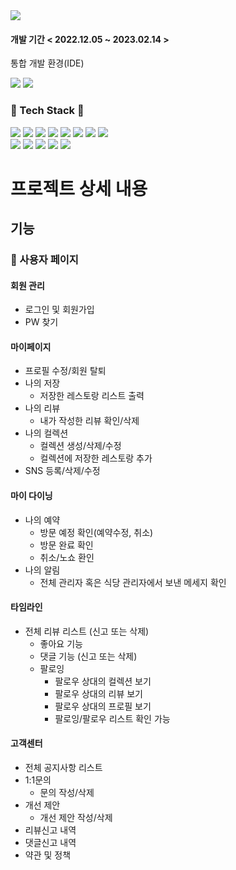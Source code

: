 <img src="https://capsule-render.vercel.app/api?type=waving&color=auto&height=200&section=header&text=catchTable&fontSize=90" />

<h4> 개발 기간 < 2022.12.05 ~ 2023.02.14 > </h4>
	
통합 개발 환경(IDE)
<div align="LEFT">
	<img src="https://img.shields.io/badge/IntelliJIDEA-000000?style=flat&logo=INTELLIJIDEA&logoColor=white" />
	<img src="https://img.shields.io/badge/Visual Studio Code-007ACC?style=flat&logo=Visual Studio Code&logoColor=white" />
</div>

<div align="LEFT">
	<h3> 🌈 Tech Stack 🌈 </h3>
	<img src="https://img.shields.io/badge/Java-007396?style=flat&logo=Java&logoColor=white" />
	<img src="https://img.shields.io/badge/HTML5-E34F26?style=flat&logo=HTML5&logoColor=white" />
	<img src="https://img.shields.io/badge/CSS3-1572B6?style=flat&logo=CSS3&logoColor=white" />
	<img src="https://img.shields.io/badge/JavaScript-lightgrey?style=flat&logo=JavaScript&logoColor=#F7DF1E" />
	<img src="https://img.shields.io/badge/jQuery-blueviolet?style=flat&logo=jQuery&logoColor=#0769AD" />
	<img src="https://img.shields.io/badge/Thymeleaf-green?style=flat&logo=Thymeleaf&logoColor=#005F0F" />
	<img src="https://img.shields.io/badge/Vue.js-yellowgreen?style=flat&logo=Vue.js&logoColor=#4FC08D" />
	<img src="https://img.shields.io/badge/ajax-007396?style=flat&logo=ajax&logoColor=white" />
	<br>
	<img src="https://img.shields.io/badge/Spring Boot-yellow?style=flat&logo=Spring Boot&logoColor=#6DB33F" />
	<img src="https://img.shields.io/badge/MySQL-9cf?style=flat&logo=MySQL&logoColor=#4479A1" />
	<img src="https://img.shields.io/badge/Spring Security -6DB33F?style=flat&logo=Spring Security&logoColor=white" />
  	<img src="https://img.shields.io/badge/JPA_Hibernate -59666C?style=flat&logo=Hibernate&logoColor=white" />
	<img src="https://img.shields.io/badge/KakaoAPI -FFCD00?style=flat&logo=Kakao&logoColor=brown" />	
</div>

# 프로젝트 상세 내용 

## 기능
### 👩 사용자 페이지
#### 회원 관리
- 로그인 및 회원가입
- PW 찾기
#### 마이페이지
- 프로필 수정/회원 탈퇴
- 나의 저장
	- 저장한 레스토랑 리스트 출력
- 나의 리뷰 
	- 내가 작성한 리뷰 확인/삭제
- 나의 컬렉션 
	- 컬렉션 생성/삭제/수정
	- 컬렉션에 저장한 레스토랑 추가
- SNS 등록/삭제/수정
#### 마이 다이닝
- 나의 예약
	- 방문 예정 확인(예약수정, 취소)
	- 방문 완료 확인
	- 취소/노쇼 환인
- 나의 알림
	- 전체 관리자 혹은 식당 관리자에서 보낸 메세지 확인
#### 타임라인
- 전체 리뷰 리스트 (신고 또는 삭제)
	- 좋아요 기능
	- 댓글 기능 (신고 또는 삭제)
	- 팔로잉
		- 팔로우 상대의 컬렉션 보기
		- 팔로우 상대의 리뷰 보기
		- 팔로우 상대의 프로필 보기
		- 팔로잉/팔로우 리스트 확인 가능
#### 고객센터
- 전체 공지사항 리스트
- 1:1문의
	- 문의 작성/삭제
- 개선 제안
	- 개선 제안 작성/삭제
- 리뷰신고 내역
- 댓글신고 내역
- 약관 및 정책




